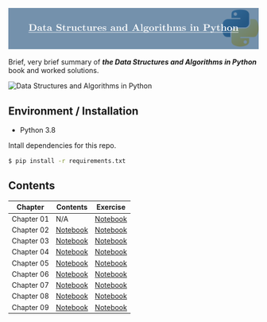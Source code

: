 <div align="center">

![logo](assets/logo.png)

</div>

Brief, very brief summary of ***the Data Structures and Algorithms in Python*** book and worked solutions.

![Data Structures and Algorithms in Python](https://media.wiley.com/product_data/coverImage300/75/11182902/1118290275.jpg)

## Environment / Installation

* Python 3.8

Intall dependencies for this repo.

```bash
$ pip install -r requirements.txt
```

## Contents

|Chapter|Contents|Exercise|
|---|---|---|
|Chapter 01| N/A |[Notebook](https://nbviewer.jupyter.org/github/jihoonerd/Data_Structures_and_Algorithms_in_Python/blob/master/Exercises/Chapter_01.ipynb)|
|Chapter 02|[Notebook](https://nbviewer.jupyter.org/github/jihoonerd/Data_Structures_and_Algorithms_in_Python/blob/master/Contents/Chapter_02.ipynb)|[Notebook](https://nbviewer.jupyter.org/github/jihoonerd/Data_Structures_and_Algorithms_in_Python/blob/master/Exercises/Chapter_02.ipynb)|
|Chapter 03|[Notebook](https://nbviewer.jupyter.org/github/jihoonerd/Data_Structures_and_Algorithms_in_Python/blob/master/Contents/Chapter_03.ipynb)|[Notebook](https://nbviewer.jupyter.org/github/jihoonerd/Data_Structures_and_Algorithms_in_Python/blob/master/Exercises/Chapter_03.ipynb)|
|Chapter 04|[Notebook](https://nbviewer.jupyter.org/github/jihoonerd/Data_Structures_and_Algorithms_in_Python/blob/master/Contents/Chapter_04.ipynb)|[Notebook](https://nbviewer.jupyter.org/github/jihoonerd/Data_Structures_and_Algorithms_in_Python/blob/master/Exercises/Chapter_04.ipynb)|
|Chapter 05|[Notebook](https://nbviewer.jupyter.org/github/jihoonerd/Data_Structures_and_Algorithms_in_Python/blob/master/Contents/Chapter_05.ipynb)|[Notebook](https://nbviewer.jupyter.org/github/jihoonerd/Data_Structures_and_Algorithms_in_Python/blob/master/Exercises/Chapter_05.ipynb)|
|Chapter 06|[Notebook](https://nbviewer.jupyter.org/github/jihoonerd/Data_Structures_and_Algorithms_in_Python/blob/master/Contents/Chapter_06.ipynb)|[Notebook](https://nbviewer.jupyter.org/github/jihoonerd/Data_Structures_and_Algorithms_in_Python/blob/master/Exercises/Chapter_06.ipynb)|
|Chapter 07|[Notebook](https://nbviewer.jupyter.org/github/jihoonerd/Data_Structures_and_Algorithms_in_Python/blob/master/Contents/Chapter_07.ipynb)|[Notebook](https://nbviewer.jupyter.org/github/jihoonerd/Data_Structures_and_Algorithms_in_Python/blob/master/Exercises/Chapter_07.ipynb)|
|Chapter 08|[Notebook](https://nbviewer.jupyter.org/github/jihoonerd/Data_Structures_and_Algorithms_in_Python/blob/master/Contents/Chapter_08.ipynb)|[Notebook](https://nbviewer.jupyter.org/github/jihoonerd/Data_Structures_and_Algorithms_in_Python/blob/master/Exercises/Chapter_08.ipynb)|
|Chapter 09|[Notebook](https://nbviewer.jupyter.org/github/jihoonerd/Data_Structures_and_Algorithms_in_Python/blob/master/Contents/Chapter_09.ipynb)|[Notebook](https://nbviewer.jupyter.org/github/jihoonerd/Data_Structures_and_Algorithms_in_Python/blob/master/Exercises/Chapter_09.ipynb)|